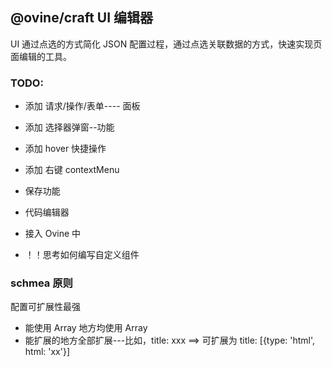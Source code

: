 ## @ovine/craft UI 编辑器

UI 通过点选的方式简化 JSON 配置过程，通过点选关联数据的方式，快速实现页面编辑的工具。

### TODO:

- 添加 请求/操作/表单---- 面板
- 添加 选择器弹窗--功能

- 添加 hover 快捷操作
- 添加 右键 contextMenu
- 保存功能
- 代码编辑器

- 接入 Ovine 中

- ！！思考如何编写自定义组件

### schmea 原则

配置可扩展性最强

- 能使用 Array 地方均使用 Array
- 能扩展的地方全部扩展---比如，title: xxx ==> 可扩展为 title: [{type: 'html', html: 'xx'}]
